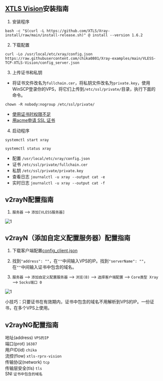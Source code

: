 ## [XTLS Vision](https://github.com/XTLS/Xray-core/discussions/1295)安装指南

1. 安装程序

```
bash -c "$(curl -L https://github.com/XTLS/Xray-install/raw/main/install-release.sh)" @ install --version 1.6.2
```

2. 下载配置

```
curl -Lo /usr/local/etc/xray/config.json https://raw.githubusercontent.com/chika0801/Xray-examples/main/VLESS-TCP-XTLS-Vision/config_server.json
```

3. 上传证书和私钥

- 将证书文件改名为`fullchain.cer`，将私钥文件改名为`private.key`，使用WinSCP登录你的VPS，将它们上传到`/etc/ssl/private/`目录，执行下面的命令。

```
chown -R nobody:nogroup /etc/ssl/private/
```

- [使用证书时权限不足](https://github.com/v2fly/fhs-install-v2ray/wiki/Insufficient-permissions-when-using-certificates-zh-Hans-CN)
- [用acme申请 SSL 证书](https://github.com/chika0801/Xray-install#1%E7%94%A8acme%E7%94%B3%E8%AF%B7-ssl-%E8%AF%81%E4%B9%A6)

4. 启动程序

```
systemctl start xray
```

```
systemctl status xray
```

- 配置 `/usr/local/etc/xray/config.json`
- 证书 `/etc/ssl/private/fullchain.cer`
- 私钥 `/etc/ssl/private/private.key`
- 查看日志 `journalctl -u xray --output cat -e`
- 实时日志 `journalctl -u xray --output cat -f`

## v2rayN配置指南

1. `服务器` ——> `添加[VLESS服务器]`

![1](https://user-images.githubusercontent.com/88967758/199511522-f3d26687-34df-48c7-bff4-b5d1784ecca5.jpg)

## v2rayN（添加自定义配置服务器）配置指南

1. 下载客户端配置[config_client.json](https://raw.githubusercontent.com/chika0801/Xray-examples/main/VLESS-TCP-XTLS-Vision/config_client.json)

2. 找到`"address": ""`，在`""`中间输入VPS的IP。找到`"serverName": ""`，在`""`中间输入证书中包含的域名。

3. `服务器` ——> `添加自定义配置服务器` ——> `浏览(B)` ——> `选择客户端配置` ——> `Core类型 Xray` ——> `Socks端口 0`

![1](https://user-images.githubusercontent.com/88967758/198938639-3c97cc57-d149-468d-bd6d-b7e255f20d70.jpg)

小技巧：只要证书在有效期内，证书中包含的域名不用解析到VPS的IP。一份证书，在多个VPS上使用。

## v2rayNG配置指南

地址(address) `VPS的IP`
<br/>
端口(prot) `16387`
<br/>
用户ID(id) `chika`
<br/>
流控(flow) `xtls-rprx-vision`
<br/>
传输协议(network) `tcp`
<br/>
传输层安全(tls) `tls`
<br/>
SNI `证书中包含的域名`
